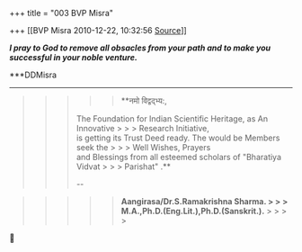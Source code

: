 +++
title = "003 BVP Misra"

+++
[[BVP Misra	2010-12-22, 10:32:56 [Source](https://groups.google.com/g/bvparishat/c/yLn3HNX4GJ8)]]



  
  
***I pray to God to remove all obsacles from your path and to make you successful in your noble venture.***

***DDMisra  
***

> 
> > > 
> > > > 
> > > > 
> > > >   
> > > > 
> > > > 
> > > > 
> > 

> 
> > > 
> > > > 
> > > > 
> > > > > **नमो विद्वद्भ्य:,  
> > >   
> > > The Foundation for Indian Scientific Heritage, as An Innovative > > > Research Initiative,  
> > > is getting its Trust Deed ready. The would be Members seek the > > > Well Wishes, Prayers  
> > > and Blessings from all esteemed scholars of "Bharatiya Vidvat > > > Parishat" .**  
> > >   
> > > --  
> > >   
> > > > 
> > > > 
> > > > 
> > 

> 
> > > 
> > > > 
> > > > 
> > > > > **Aangirasa/Dr.S.Ramakrishna Sharma. > > > M.A.,Ph.D.(Eng.Lit.),Ph.D.(Sanskrit.).** > > > > 
> > > > 
> > > > 
> > > >   
> > 



